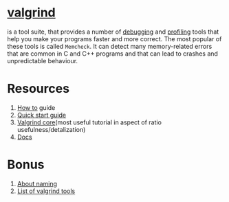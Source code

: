 # [valgrind](http://www.valgrind.org/)

is a tool suite, that provides a number of [debugging](https://en.wikipedia.org/wiki/Debugging) and [profiling](https://en.wikipedia.org/wiki/Profiling_(computer_programming)) tools that help you make your programs faster and more correct. The most popular of these tools is called `Memcheck`. It can detect many memory-related errors that are common in C and C++ programs and that can lead to crashes and unpredictable behaviour.

# Resources

1. [How to](https://stackoverflow.com/questions/5134891/how-do-i-use-valgrind-to-find-memory-leaks) guide
2. [Quick start guide](http://www.valgrind.org/docs/manual/QuickStart.html)
3. [Valgrind core](http://valgrind.org/docs/manual/manual-core.html)(most useful tutorial in aspect of ratio usefulness/detalization)
4. [Docs](http://www.valgrind.org/docs/manual/manual.html)

# Bonus

1. [About naming](http://www.valgrind.org/docs/manual/faq.html#faq.background)
2. [List of valgrind tools](http://www.valgrind.org/info/tools.html)
